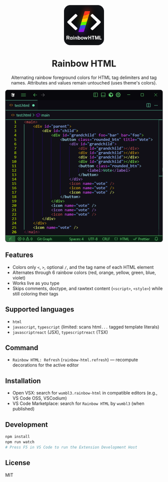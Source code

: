 <div align="center">
  <img src="./icon.png" alt="Rainbow HTML logo" width="128" />
  <h1 style="text-align:center;">Rainbow HTML</h1>
  <p align="center">Alternating rainbow foreground colors for HTML tag delimiters and tag names. Attributes and values remain untouched (uses theme's colors).</p>
    <img align="center" src="./screen.png" alt="Rainbow HTML Screenshot" width="512"/>
</div>

## Features

-   Colors only `<`, `>`, optional `/`, and the tag name of each HTML element
-   Alternates through 6 rainbow colors (red, orange, yellow, green, blue, violet)
-   Works live as you type
-   Skips comments, doctype, and rawtext content (`<script>`, `<style>`) while still coloring their tags

## Supported languages

-   `html`
-   `javascript`, `typescript` (limited: scans html`...` tagged template literals)
-   `javascriptreact` (JSX), `typescriptreact` (TSX)

## Command

-   `Rainbow HTML: Refresh` (`rainbow-html.refresh`) — recompute decorations for the active editor

## Installation

-   Open VSX: search for `wumbl3.rainbow-html` in compatible editors (e.g., VS Code OSS, VSCodium)
-   VS Code Marketplace: search for `Rainbow HTML` by `wumbl3` (when published)

## Development

```bash
npm install
npm run watch
# Press F5 in VS Code to run the Extension Development Host
```

## License

MIT
